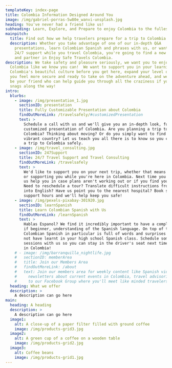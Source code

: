 ```yaml
---
templateKey: index-page
title: Colombia Information Designed Around You
image: /img/gabriel-porras-5w80e_wanvi-unsplash.jpg
heading: You've never had a friend like us!
subheading: Learn, Explore, and Prepare to enjoy Colombia to the fullest.
mainpitch:
  title: Find out how we help travelers prepare for a trip to Colombia.
  description: Whether you take advantage of one of our in-depth Q&A
    presentations, learn Colombian Spanish and phrases with us, or want
    24/7 support while you travel Colombia, you're going to find a new friend
    and partner in Enjoy Safe Travels Colombia.
description: We take safety and pleasure seriously, we want you to enjoy
  Colombia like we know you can!  We want to support you in your learning about
  Colombia's beautiful culture before you get here, expand your level of Spanish so
  you feel more secure and ready to take on the adventure ahead, and we want to
  be your friend who can help guide you through all the craziness if you hit any
  snags along the way!
intro:
  blurbs:
    - image: /img/presentation_1.jpg
      sectionID: presentation
      title: Fully Customizable Presentation about Colombia
      findOutMoreLink: /travelsafely/#customizedPresentation
      text: >
        Schedule a call with us and we'll give you an in-depth look, fully
        customized presentation of Colombia. Are you planning a trip to
        Colombia? Thinking about moving? Or do you simply want to find out more about this
        vibrant country? Let us teach you all there is to know so you can come and enjoy
        a trip to Colombia safely.
    - image: /img/travel_consulting.jpg
      sectionID: 247Support
      title: 24/7 Travel Support and Travel Consulting
      findOutMoreLink: /travelsafely
      text: >
        We'd like to support you on your next trip, whether that means helping you plan your trip
        or supporting you while you're here in Colombia. Next time you come to Colombia, plan on letting 
        us help you in case plans aren't working out or if you find yourself in a bind.
        Need to reschedule a tour? Translate difficult instructions from Spanish
        into English? Have us point you to the nearest hospital? Book some
        support hours and we'll help keep you safe!
    - image: /img/pexels-pixabay-301920.jpg
      sectionID: learnSpanish
      title: Learn Colombian Spanish with Us
      findOutMoreLink: /learnSpanish
      text: >
        Hablas Espanol? We find it incredibly important to have a complete, even
        if beginner, understanding of the Spanish language. On top of that,
        Colombian Spanish in particular is full of words and surprises you may
        not have learnt in your high school Spanish class. Schedule some Spanish
        sessions with us so you can stay in the driver's seat next time you're
        in Colombia!
    # - image: /img/barranquilla_nightlife.jpg
    #   sectionID: memberArea
    #   title: Join our Members Area
    #   findOutMoreLink: /about
    #   text: Join our members area for weekly content like Spanish videos, weekly
    #     newsletters about current events in Colombia, travel advisories, access
    #     to our Facebook Group where you'll meet like minded travelers, and more!
  heading: What we offer
  description: >
    A description can go here
main:
  heading: A heading
  description: >
    A description can go here
  image1:
    alt: A close-up of a paper filter filled with ground coffee
    image: /img/products-grid3.jpg
  image2:
    alt: A green cup of a coffee on a wooden table
    image: /img/products-grid2.jpg
  image3:
    alt: Coffee beans
    image: /img/products-grid1.jpg
---
```

